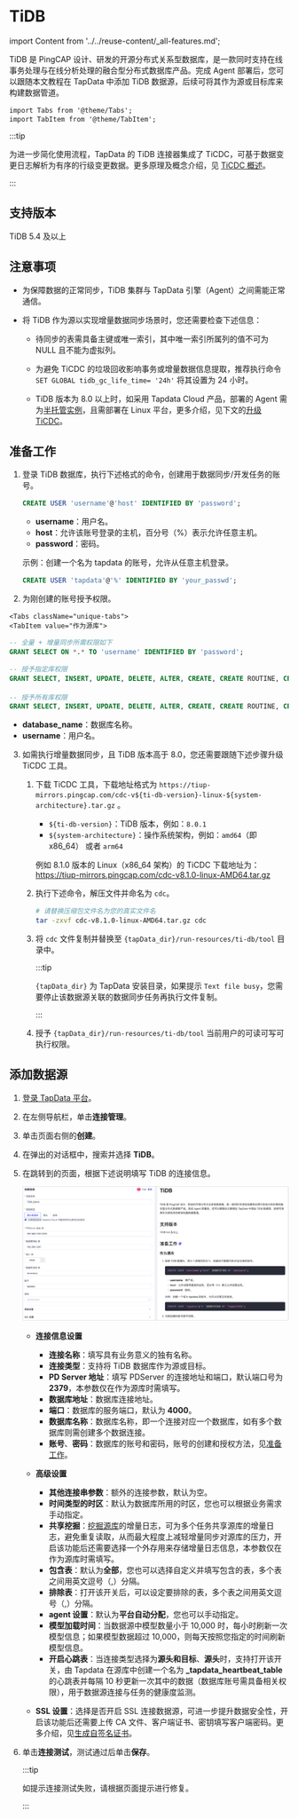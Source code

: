 # TiDB
import Content from '../../reuse-content/_all-features.md';

<Content />

TiDB 是 PingCAP 设计、研发的开源分布式关系型数据库，是一款同时支持在线事务处理与在线分析处理的融合型分布式数据库产品。完成 Agent 部署后，您可以跟随本文教程在 TapData 中添加 TiDB 数据源，后续可将其作为源或目标库来构建数据管道。

```mdx-code-block
import Tabs from '@theme/Tabs';
import TabItem from '@theme/TabItem';
```

:::tip

为进一步简化使用流程，TapData 的 TiDB 连接器集成了 TiCDC，可基于数据变更日志解析为有序的行级变更数据。更多原理及概念介绍，见 [TiCDC 概述](https://docs.pingcap.com/zh/tidb/stable/ticdc-overview)。

:::

## 支持版本

TiDB 5.4 及以上

## 注意事项

* 为保障数据的正常同步，TiDB 集群与 TapData 引擎（Agent）之间需能正常通信。

* 将 TiDB 作为源以实现增量数据同步场景时，您还需要检查下述信息：

  * 待同步的表需具备主键或唯一索引，其中唯一索引所属列的值不可为 NULL 且不能为虚拟列。

  * 为避免 TiCDC 的垃圾回收影响事务或增量数据信息提取，推荐执行命令 `SET GLOBAL tidb_gc_life_time= '24h'` 将其设置为 24 小时。

  * TiDB 版本为 8.0 以上时，如采用 Tapdata Cloud 产品，部署的 Agent 需为[半托管实例](../../faq/agent-installation#semi-and-full-agent)，且需部署在 Linux 平台，更多介绍，见下文的[升级 TiCDC](#ticdc)。





## <span id="prerequisite">准备工作</span>

1. 登录 TiDB 数据库，执行下述格式的命令，创建用于数据同步/开发任务的账号。

   ```sql
   CREATE USER 'username'@'host' IDENTIFIED BY 'password';
   ```

   * **username**：用户名。
   * **host**：允许该账号登录的主机，百分号（%）表示允许任意主机。
   * **password**：密码。

   示例：创建一个名为 tapdata 的账号，允许从任意主机登录。

   ```sql
   CREATE USER 'tapdata'@'%' IDENTIFIED BY 'your_passwd';
   ```



2. 为刚创建的账号授予权限。

```mdx-code-block
<Tabs className="unique-tabs">
<TabItem value="作为源库">
```
```sql
-- 全量 + 增量同步所需权限如下
GRANT SELECT ON *.* TO 'username' IDENTIFIED BY 'password';
```
</TabItem>

<TabItem value="作为目标库">

```sql
-- 授予指定库权限
GRANT SELECT, INSERT, UPDATE, DELETE, ALTER, CREATE, CREATE ROUTINE, CREATE TEMPORARY TABLES, DROP ON database_name.* TO 'username';

-- 授予所有库权限
GRANT SELECT, INSERT, UPDATE, DELETE, ALTER, CREATE, CREATE ROUTINE, CREATE TEMPORARY TABLES, DROP ON *.* TO 'username';
```
</TabItem>
</Tabs>

* **database_name**：数据库<span id="ticdc">名称</span>。
* **username**：用户名。

3. 如需执行增量数据同步，且 TiDB 版本高于 8.0，您还需要跟随下述步骤升级 TiCDC 工具。

   1. 下载 TiCDC 工具，下载地址格式为 `https://tiup-mirrors.pingcap.com/cdc-v${ti-db-version}-linux-${system-architecture}.tar.gz` 。

      * `${ti-db-version}`：TiDB 版本，例如：`8.0.1`
      * `${system-architecture}`：操作系统架构，例如：`amd64`（即 x86_64） 或者 `arm64`

      例如 8.1.0 版本的 Linux（x86_64 架构）的 TiCDC 下载地址为：https://tiup-mirrors.pingcap.com/cdc-v8.1.0-linux-AMD64.tar.gz

   2. 执行下述命令，解压文件并命名为 `cdc`。

      ```bash
      # 请替换压缩包文件名为您的真实文件名
      tar -zxvf cdc-v8.1.0-linux-AMD64.tar.gz cdc
      ```

   3. 将 `cdc` 文件复制并替换至 `{tapData_dir}/run-resources/ti-db/tool` 目录中。

      :::tip

      `{tapData_dir}` 为 TapData 安装目录，如果提示 `Text file busy`，您需要停止该数据源关联的数据同步任务再执行文件复制。

      :::

   4. 授予 `{tapData_dir}/run-resources/ti-db/tool` 当前用户的可读可写可执行权限。



## 添加数据源
1. [登录 TapData 平台](../../user-guide/log-in.md)。

2. 在左侧导航栏，单击**连接管理**。

3. 单击页面右侧的**创建**。

4. 在弹出的对话框中，搜索并选择 **TiDB**。

5. 在跳转到的页面，根据下述说明填写 TiDB 的连接信息。

   ![](../../images/tidb_connection_setting.png)

   * **连接信息设置**
      * **连接名称**：填写具有业务意义的独有名称。
      * **连接类型**：支持将 TiDB 数据库作为源或目标。
      * **PD Server 地址**：填写 PDServer 的连接地址和端口，默认端口号为 **2379**，本参数仅在作为源库时需填写。
      * **数据库地址**：数据库连接地址。
      * **端口**：数据库的服务端口，默认为 **4000**。
      * **数据库名称**：数据库名称，即一个连接对应一个数据库，如有多个数据库则需创建多个数据连接。
      * **账号**、**密码**：数据库的账号和密码，账号的创建和授权方法，见[准备工作](#prerequisite)。
      
   * **高级设置**
      * **其他连接串参数**：额外的连接参数，默认为空。
      * **时间类型的时区**：默认为数据库所用的时区，您也可以根据业务需求手动指定。
      * **共享挖掘**：[挖掘源库](../../user-guide/advanced-settings/share-mining.md)的增量日志，可为多个任务共享源库的增量日志，避免重复读取，从而最大程度上减轻增量同步对源库的压力，开启该功能后还需要选择一个外存用来存储增量日志信息，本参数仅在作为源库时需填写。
      * **包含表**：默认为**全部**，您也可以选择自定义并填写包含的表，多个表之间用英文逗号（,）分隔。
      * **排除表**：打开该开关后，可以设定要排除的表，多个表之间用英文逗号（,）分隔。
      * **agent 设置**：默认为**平台自动分配**，您也可以手动指定。
      * **模型加载时间**：当数据源中模型数量小于 10,000 时，每小时刷新一次模型信息；如果模型数据超过 10,000，则每天按照您指定的时间刷新模型信息。
      * **开启心跳表**：当连接类型选择为**源头和目标**、**源头**时，支持打开该开关，由 Tapdata 在源库中创建一个名为 **_tapdata_heartbeat_table** 的心跳表并每隔 10 秒更新一次其中的数据（数据库账号需具备相关权限），用于数据源连接与任务的健康度监测。
      
   * **SSL 设置**：选择是否开启 SSL 连接数据源，可进一步提升数据安全性，开启该功能后还需要上传 CA 文件、客户端证书、密钥填写客户端密码。更多介绍，见[生成自签名证书](https://docs.pingcap.com/zh/tidb/stable/generate-self-signed-certificates)。
   
6. 单击**连接测试**，测试通过后单击**保存**。

   :::tip

   如提示连接测试失败，请根据页面提示进行修复。

   :::



